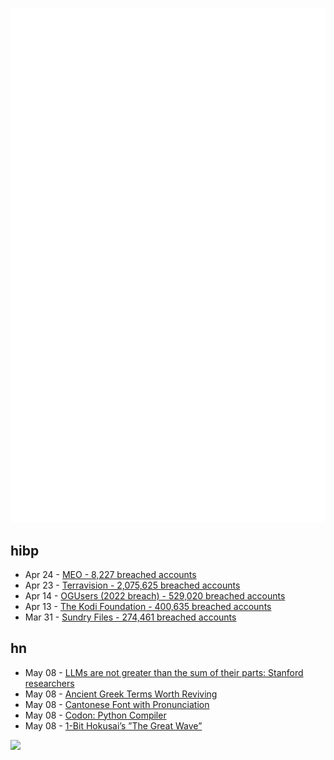 ![Metrics](https://raw.githubusercontent.com/phixion/phixion/master/metrics.svg)

## hibp

<!--
for https://github.com/phixion/phixion/blob/main/.github/workflows/feeds.yml
-->
<!--START_SECTION:haveibeenpwnd-->
- Apr 24 - [MEO - 8,227 breached accounts](https://haveibeenpwned.com/PwnedWebsites#MEO)
- Apr 23 - [Terravision - 2,075,625 breached accounts](https://haveibeenpwned.com/PwnedWebsites#Terravision)
- Apr 14 - [OGUsers (2022 breach) - 529,020 breached accounts](https://haveibeenpwned.com/PwnedWebsites#OGUsers2022)
- Apr 13 - [The Kodi Foundation - 400,635 breached accounts](https://haveibeenpwned.com/PwnedWebsites#KodiFoundation)
- Mar 31 - [Sundry Files - 274,461 breached accounts](https://haveibeenpwned.com/PwnedWebsites#SundryFiles)
<!--END_SECTION:haveibeenpwnd-->

## hn

<!--
for https://github.com/phixion/phixion/blob/main/.github/workflows/feeds.yml
-->
<!--START_SECTION:hn-->
- May 08 - [LLMs are not greater than the sum of their parts: Stanford researchers](https://hai.stanford.edu/news/ais-ostensible-emergent-abilities-are-mirage)
- May 08 - [Ancient Greek Terms Worth Reviving](https://classicalwisdom.substack.com/p/12-ancient-greek-terms-that-should)
- May 08 - [Cantonese Font with Pronunciation](https://visual-fonts.com/)
- May 08 - [Codon: Python Compiler](https://www.usenix.org/publications/loginonline/codon-python-compiler#Rik%20Farrow)
- May 08 - [1-Bit Hokusai’s ”The Great Wave”](https://www.hypertalking.com/2023/05/08/1-bit-pixel-art-of-hokusais-the-great-wave-off-kanagawa/)
<!--END_SECTION:hn-->

<!--
for https://yhype.me
-->
![](https://hit.yhype.me/github/profile?user_id=13013670)
